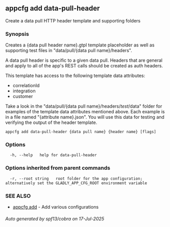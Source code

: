 ## appcfg add data-pull-header

Create a data pull HTTP header template and supporting folders

### Synopsis


Creates a {data pull header name}.gtpl template placeholder as well as supporting test files in "data/pull/{data pull name}/headers".

A data pull header is specific to a given data pull. Headers that are general and apply to all of the app's REST calls should be created as auth headers.

This template has access to the following template data attributes:
- correlationId
- integration
- customer

Take a look in the "data/pull/{data pull name}/headers/_test_/data" folder for examples of the template data attributes mentioned above. Each example is in a file named "{attribute name}.json". You will use this data for testing and verifying the output of the header template.


```
appcfg add data-pull-header {data pull name} {header name} [flags]
```

### Options

```
  -h, --help   help for data-pull-header
```

### Options inherited from parent commands

```
  -r, --root string   root folder for the app configuration; alternatively set the GLADLY_APP_CFG_ROOT environment variable
```

### SEE ALSO

* [appcfg add](appcfg_add.md)	 - Add various configurations

###### Auto generated by spf13/cobra on 17-Jul-2025

